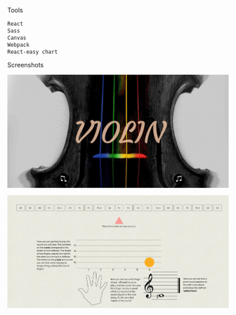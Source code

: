 Tools

    React
    Sass
    Canvas
    Webpack
    React-easy chart
    
Screenshots

![alt text](src/images/screenshot2.png "Header")

![alt text](src/images/Screenshot1.png "Main")
    
